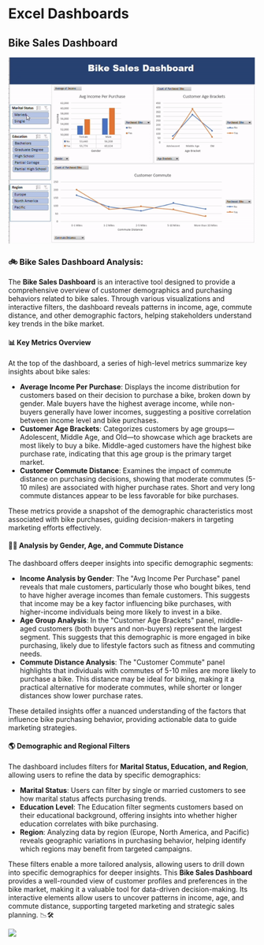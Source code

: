 # Excel Dashboards

## Bike Sales Dashboard

![Description of GIF](resources/Dashboard.gif)


### 🚲 Bike Sales Dashboard Analysis:

The **Bike Sales Dashboard** is an interactive tool designed to provide a comprehensive overview of customer demographics and purchasing behaviors related to bike sales. Through various visualizations and interactive filters, the dashboard reveals patterns in income, age, commute distance, and other demographic factors, helping stakeholders understand key trends in the bike market.

#### 📊 Key Metrics Overview
At the top of the dashboard, a series of high-level metrics summarize key insights about bike sales:
- **Average Income Per Purchase**: Displays the income distribution for customers based on their decision to purchase a bike, broken down by gender. Male buyers have the highest average income, while non-buyers generally have lower incomes, suggesting a positive correlation between income level and bike purchases.
- **Customer Age Brackets**: Categorizes customers by age groups—Adolescent, Middle Age, and Old—to showcase which age brackets are most likely to buy a bike. Middle-aged customers have the highest bike purchase rate, indicating that this age group is the primary target market.
- **Customer Commute Distance**: Examines the impact of commute distance on purchasing decisions, showing that moderate commutes (5-10 miles) are associated with higher purchase rates. Short and very long commute distances appear to be less favorable for bike purchases.

These metrics provide a snapshot of the demographic characteristics most associated with bike purchases, guiding decision-makers in targeting marketing efforts effectively.

#### 🚴‍♂️ Analysis by Gender, Age, and Commute Distance
The dashboard offers deeper insights into specific demographic segments:
- **Income Analysis by Gender**: The "Avg Income Per Purchase" panel reveals that male customers, particularly those who bought bikes, tend to have higher average incomes than female customers. This suggests that income may be a key factor influencing bike purchases, with higher-income individuals being more likely to invest in a bike.
- **Age Group Analysis**: In the "Customer Age Brackets" panel, middle-aged customers (both buyers and non-buyers) represent the largest segment. This suggests that this demographic is more engaged in bike purchasing, likely due to lifestyle factors such as fitness and commuting needs.
- **Commute Distance Analysis**: The "Customer Commute" panel highlights that individuals with commutes of 5-10 miles are more likely to purchase a bike. This distance may be ideal for biking, making it a practical alternative for moderate commutes, while shorter or longer distances show lower purchase rates.

These detailed insights offer a nuanced understanding of the factors that influence bike purchasing behavior, providing actionable data to guide marketing strategies.

#### 🌎 Demographic and Regional Filters
The dashboard includes filters for **Marital Status, Education, and Region**, allowing users to refine the data by specific demographics:
- **Marital Status**: Users can filter by single or married customers to see how marital status affects purchasing trends.
- **Education Level**: The Education filter segments customers based on their educational background, offering insights into whether higher education correlates with bike purchasing.
- **Region**: Analyzing data by region (Europe, North America, and Pacific) reveals geographic variations in purchasing behavior, helping identify which regions may benefit from targeted campaigns.

These filters enable a more tailored analysis, allowing users to drill down into specific demographics for deeper insights.
This **Bike Sales Dashboard** provides a well-rounded view of customer profiles and preferences in the bike market, making it a valuable tool for data-driven decision-making. Its interactive elements allow users to uncover patterns in income, age, and commute distance, supporting targeted marketing and strategic sales planning. 📉🛠️

<image src="/resources/Dashboard.png" />
